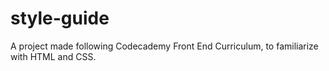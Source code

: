 # style-guide
A project made following Codecademy Front End Curriculum, to familiarize with HTML and CSS.
